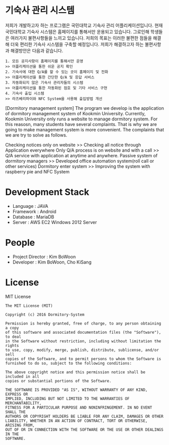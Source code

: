 # 기숙사 관리 시스템
저희가 개발하고자 하는 프로그램은 국민대학교 기숙사 관리 어플리케이션입니다. 현재 국민대학교 기숙사 시스템은 홈페이지를 통해서만 운용되고 있습니다. 그로인해 학생들은 여러가지 불편사항들을 느끼고 있습니다. 저희의 목표는 이러한 불편한 점들을 해결해 더욱 편리한 기숙사 시스템을 구축할 예정입니다. 저희가 해결하고자 하는 불편사항과 해결방안은 다음과 같습니다. 
 
```
1. 모든 공지사항이 홈페이지를 통해서만 운영
>> 어플리케이션을 통한 쉬운 공지 확인
2. 기숙사에 대한 Q/A를 할 수 있는 곳이 홈페이지 및 전화
>> 어플리케이션을 통한 간단한 Q/A 및 응답 서비스
3. 자동화되지 않은 기숙사 관리자들의 시스템
>> 어플리케이션을 통한 자동화된 점호 및 기타 서비스 구현
4. 기숙사 출입 시스템
>> 라즈베리파이와 NFC System을 사용해 출입방법 개선
```
[Dormitory management system] The program we develop is the application of dormitory management system of Kookmin University. Currently, Kookmin University only runs a website to manage dormitory system. For this reasosn, many students have several complaints. That is why we are going to make management system is more convenient. The complaints that we are try to solve as follows.

Checking notices only on website >> Checking all notice through Application everywhere
Only Q/A process is on website and with a call >> Q/A service with application at anytime and anywhere.
Passive system of dormitory managers >> Developed office automation system(roll call or other services)
Dormitory enter system >> Improving the system with raspberry pie and NFC System


# Development Stack
* Language : JAVA
* Framework : Android
* Database : MariaDB
* Server : AWS EC2 Windows 2012 Server

# People
* Project Director : Kim BoWoon
* Developer : Kim BoWoon, Cho KiSang

# License
MIT License
```
The MIT License (MIT)

Copyright (c) 2016 Dormitory-System

Permission is hereby granted, free of charge, to any person obtaining a copy
of this software and associated documentation files (the "Software"), to deal
in the Software without restriction, including without limitation the rights
to use, copy, modify, merge, publish, distribute, sublicense, and/or sell
copies of the Software, and to permit persons to whom the Software is
furnished to do so, subject to the following conditions:

The above copyright notice and this permission notice shall be included in all
copies or substantial portions of the Software.

THE SOFTWARE IS PROVIDED "AS IS", WITHOUT WARRANTY OF ANY KIND, EXPRESS OR
IMPLIED, INCLUDING BUT NOT LIMITED TO THE WARRANTIES OF MERCHANTABILITY,
FITNESS FOR A PARTICULAR PURPOSE AND NONINFRINGEMENT. IN NO EVENT SHALL THE
AUTHORS OR COPYRIGHT HOLDERS BE LIABLE FOR ANY CLAIM, DAMAGES OR OTHER
LIABILITY, WHETHER IN AN ACTION OF CONTRACT, TORT OR OTHERWISE, ARISING FROM,
OUT OF OR IN CONNECTION WITH THE SOFTWARE OR THE USE OR OTHER DEALINGS IN THE
SOFTWARE.
```
